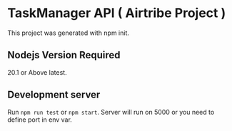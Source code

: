 # TaskManager API ( Airtribe Project )

This project was generated with npm init.

## Nodejs Version Required 

20.1 or Above latest.

## Development server

Run `npm run test` or `npm start`. Server will run on 5000 or you need to define port in env var. 
